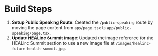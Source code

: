 # Build Steps

1.  **Setup Public Speaking Route**: Created the `/public-speaking` route by moving the page content from `app/page.tsx` to `app/public-speaking/page.tsx`.
2.  **Update HEALinc Summit Image**: Updated the image reference for the HEALinc Summit section to use a new image file at `/images/healinc-future-health-summit.jpg`.
